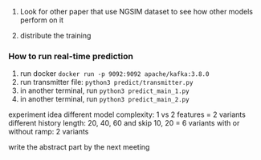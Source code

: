 1. Look for other paper that use NGSIM dataset to see how other models perform on it

2. distribute the training 

### How to run real-time prediction ###
1. run docker `docker run -p 9092:9092 apache/kafka:3.8.0`
2. run transmitter file: `python3 predict/transmitter.py`
3. in another terminal, run `python3 predict_main_1.py`
4. in another terminal, run `python3 predict_main_2.py`


experiment idea
different model complexity: 1 vs 2 features = 2 variants
different history length: 20, 40, 60 and skip 10, 20 = 6 variants
with or without ramp: 2 variants

write the abstract part by the next meeting 